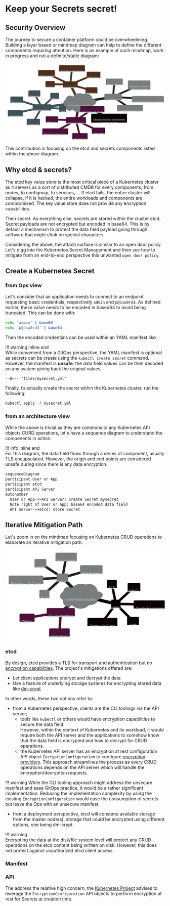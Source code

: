 
# Keep your Secrets secret!

## Security Overview
The journey to secure a container platform could be overwheelming. Building a layer based or mindmap diagram can help to define the different components requiring attention. Here is an example of such mindmap, work in progress and not a definite/static diagram:

![](../images/mermaid-diagram-2022-12-28-131205.svg)

<!-- 
This is the mermaid.js manifest for the mindmap diagram
 ```mermaid
mindmap
  kubernetes security
    Governance 
      Everything as Code
      Regulations
      Business Continuity Plan 
      Security Posture Management
    Identity Access Entiltement Management
    Infrastructure 
      Operating System 
      Hardening 
      Patching Life Cycle
      Network
      Storage 
    Orchestrator 
      API
      etcd
      Scheduler 
      Network
      Registry
      Secrets
    Container
      Base Image
      Patching Life Cycle
      Code
      Mutation
      Secrets 
``` -->

This contribution is focusing on the etcd and secrets components listed within the above diagram. 

## Why etcd & secrets?

The etcd key value store is the most critical piece of a Kubernetes cluster as it servers as a sort of distributed CMDB for every components; from nodes, to configmap, to services, ... If etcd fails, the entire cluster will collapse, if it is hacked, the entire workloads and components are compromised. The key value store does not provide any encryption capabilities. 

Then secret. As everything else, secrets are stored within the cluster etcd. Secret payloads are not encrypted but encoded in base64. This is by default a mechanism to protect the data field payload going through software that might chok on special characters.  

Considering the above, the attach surface is similar to an open door policy. Let's digg into the Kubernetes Secret Management and then see how to mitigate from an end-to-end perspective this unwanted ```open door policy```.

## Create a Kubernetes Secret

### from Ops view
Let's consider that an application needs to connect to an endpoint requesting basic credentials, respectively ```admin``` and ```p@ssw0rd$```. As defined earlier, these value needs to be encoded in based64 to avoid being truncated. This can be done with:

```bash title="credential base64 encoding"
echo 'admin' | base64
echo 'p@ssw0rd$' | base64
```

Then the encoded credentials can be used within an YAML manifest like:  

!!! warning inline end  
    While convenient from a GitOps perspective, the YAML manifest is optional as secrets can be create using the ```kubectl create secret``` command.  
    However, the manifest is **unsafe**; the data field values can be then decoded on any system giving back the original values.

``` title="mysecret.yml"
--8<-- "files/mysecret.yml"
```

Finally, to actually create the secret within the Kubernetes cluster, run the following:

```bash title="create a secret based on a YAML manifest" 
kubectl apply -f mysecret.yml
```

### from an architecture view
While the above is trivial as they are commons to any Kubernetes API objects CURD operations, let's have a sequence diagram to understand the components in action: 

!!! info inline end  
    For this diagram, the data field flows through a series of component, usually TLS encupsulated. However, the origin and end points are considered unsafe during since there is any data encryption.
 
```mermaid
sequenceDiagram
participant User or App
participant etcd
participant API Server
autonumber
  User or App->>API Server: create Secret mysecret
  Note right of User or App: base64 encoded data field
  API Server->>etcd: store Secret
```

## Iterative Mitigation Path 

Let's zoom in on the mindmap focusing on Kubernetes CRUD operations to elaborate an iterative mitigation path.

![](../images/mermaid-diagram-2022-12-29-104705.svg)

<!-- 
This is the mermaid.js manifest for the mindmap diagram
 ```mermaid
mindmap
  id)kubernetes secrets(
    etcd
      Auth
      File System
      Patching Life Cycle
      Pod Access
      TLS  
    API
      Auth
      Config Hardening
      Patch Life Cycle
      RBAC
      TLS
    CLI or Manifest
      Data Field
      GitOps
``` -->

### etcd
By design, etcd provides a TLS for transport and authentication but no [encryption capabilities](https://etcd.io/docs/v3.5/op-guide/security/#does-etcd-encrypt-data-stored-on-disk-drives). The project's mitigations offered are:  
 
- Let client applications encrypt and decrypt the data
- Use a feature of underlying storage systems for encrypting stored data like [dm-crypt](https://en.wikipedia.org/wiki/Dm-crypt)

In other words, these two options refer to:

- from a Kubernetes perspective, clients are the CLI toolings via the API server;
    - tools like ```kubectl``` or others would have encryption capabilities to secure the data field.  
      However, within the context of Kubernetes and its workload, it would require both the API server and the applications to somehow know that the data field is encrypted and how to decrypt for CRUD operations.   
    - the Kubernetes API server has an encryption at rest configuration API object  ```EncryptionConfiguration``` to configure [encryption providers](https://kubernetes.io/docs/tasks/administer-cluster/encrypt-data/). This approach streamlines the process as every CRUD operations depends on the API server which will handle the encryption/decryption requests.  

!!! warning
    While the CLI tooling approach might address the unsecure manifest and ease GitOps practice, it would be a rather significant implementation. Reducing the implementation complexity by using the existing ```EncryptionConfiguration``` would ease the consumption of secrets but leave the Ops with an unsecure manifest.

- from a deployment perspective, etcd will consume available storage from the master node(s), storage that could be encrypted using different options, one being dm-crypt.  
  
!!! warning  
    Encrypting the data at the disk/file system level will protect any CRUD operations on the etcd content being written on disk. However, this does not protect against unauthorized etcd client access. 

### Manifest

### API

The address the relative high concern, the [Kubernetes Project](https://kubernetes.io/docs/tasks/administer-cluster/encrypt-data/) advises to leverage the ```EncryptionConfiguration``` API objects to perform encryption at rest for Secrets at creation time. 

